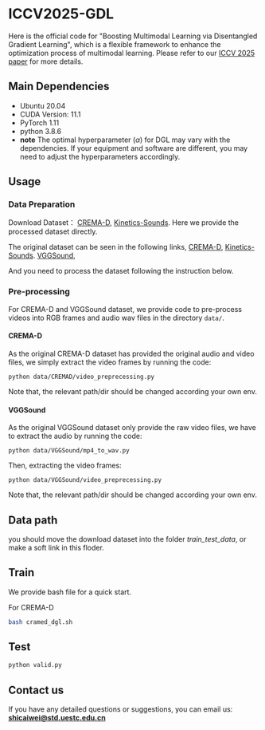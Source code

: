 # ICCV2025-GDL

Here is the official code for "Boosting Multimodal Learning via Disentangled Gradient Learning", which is a flexible framework to enhance the optimization process of multimodal learning. Please refer to our [ICCV 2025 paper](https://arxiv.org/pdf/2507.10213) for more details.


## Main Dependencies
+ Ubuntu 20.04
+ CUDA Version: 11.1
+ PyTorch 1.11
+ python 3.8.6
+ **note** The optimal hyperparameter ($\alpha$) for DGL may vary with the dependencies. If your equipment and software are different, you may need to adjust the hyperparameters accordingly.


## Usage
### Data Preparation
Download Dataset：
[CREMA-D](https://pan.baidu.com/s/11ISqU53QK7MY3E8P2qXEyw?pwd=4isj), [Kinetics-Sounds](https://pan.baidu.com/s/1E9E7h1s5NfPYFXLa1INUJQ?pwd=rcts).
Here we provide the processed dataset directly. 

The original dataset can be seen in the following links,
[CREMA-D](https://github.com/CheyneyComputerScience/CREMA-D),
[Kinetics-Sounds](https://github.com/cvdfoundation/kinetics-dataset).
[VGGSound](https://www.robots.ox.ac.uk/~vgg/data/vggsound/),

 And you need to process the dataset following the instruction below.

### Pre-processing

For CREMA-D and VGGSound dataset, we provide code to pre-process videos into RGB frames and audio wav files in the directory ```data/```.

#### CREMA-D 

As the original CREMA-D dataset has provided the original audio and video files, we simply extract the video frames by running the code:

```python data/CREMAD/video_preprecessing.py```

Note that, the relevant path/dir should be changed according your own env.  

#### VGGSound

As the original VGGSound dataset only provide the raw video files, we have to extract the audio by running the code:

```python data/VGGSound/mp4_to_wav.py```

Then, extracting the video frames:

```python data/VGGSound/video_preprecessing.py```

Note that, the relevant path/dir should be changed according your own env. 

## Data path

you should move the download dataset into the folder *train_test_data*, or make a soft link in this floder.


## Train 

We provide bash file for a quick start.

For CREMA-D

```bash
bash cramed_dgl.sh
```


## Test

```python
python valid.py
```

## Contact us

If you have any detailed questions or suggestions, you can email us:
**shicaiwei@std.uestc.edu.cn**
